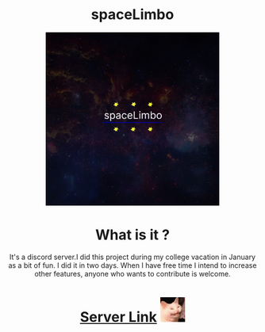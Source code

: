 




<h1 align="center">
    spaceLimbo
</h1>
<p align="center">
  <img src="./assets/spaceLimbo1.png" width="350" title="hover text">  
</p>

<h1 align="center">
    What is it ?
</h1>

<p align="center">
It's a discord server.I did this project during my college vacation in January as a bit of fun. I did it in two days. When I have free time I intend to increase other features, anyone who wants to contribute is welcome.
</p>

<h1 align="center">
<a href="https://discord.com/oauth2/authorize?client_id=1203134553624158240&permissions=0&scope=bot%20applications.commands"
>Server Link</a> <img src="./assets/cat-strange-hehe.jpg" width="50" title="hover text">
</h1>

<p align="center"></p>




